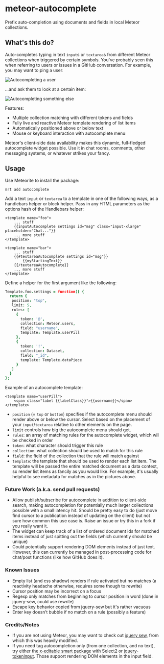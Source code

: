 meteor-autocomplete
===================

Prefix auto-completion using documents and fields in local Meteor collections.

## What's this do?

Auto-completes typing in text `input`s or `textarea`s from different Meteor collections when triggered by certain symbols. You've probably seen this when referring to users or issues in a GitHub conversation. For example, you may want to ping a user:

![Autocompleting a user](https://raw.github.com/mizzao/meteor-autocomplete/master/docs/mention1.png)

...and ask them to look at a certain item:

![Autocompleting something else](https://raw.github.com/mizzao/meteor-autocomplete/master/docs/mention2.png)

Features:
 - Multiple collection matching with different tokens and fields
 - Fully live and reactive Meteor template rendering of list items
 - Automatically positioned above or below text
 - Mouse or keyboard interaction with autocomplete menu

Meteor's client-side data availability makes this dynamic, full-fledged autocomplete widget possible. Use it in chat rooms, comments, other messaging systems, or whatever strikes your fancy.

## Usage

Use Meteorite to install the package:

```
mrt add autocomplete
```

Add a text `input` or `textarea` to a template in one of the following ways, as a handlebars helper or block helper. Pass in any HTML parameters as the options hash of the Handlebars helper:

```
<template name="foo">
    ... stuff
    {{inputAutocomplete settings id="msg" class="input-xlarge" placeholder="Chat..."}}
    ... more stuff
</template>

<template name="bar">
    ... stuff
    {{#textareaAutocomplete settings id="msg"}}
        {{myStartingText}}
    {{/textareaAutocomplete}}
    ... more stuff
</template>
```

Define a helper for the first argument like the following:

```coffeescript
Template.foo.settings = function() {
  return {
   position: "top",
   limit: 5,
   rules: [
     {
       token: '@',
       collection: Meteor.users,
       field: "username",
       template: Template.userPill
     },
     {
       token: '!',
       collection: Dataset,
       field: "_id",
       template: Template.dataPiece
     }
   ]
  }
};
```

Example of an autocomplete template:
```
<template name="userPill">
    <span class="label {{labelClass}}">{{username}}</span>
</template>
```

- `position` (= `top` or `bottom`) specifies if the autocomplete menu should render above or below the cursor. Select based on the placement of your `input`/`textarea` relative to other elements on the page.
- `limit` controls how big the autocomplete menu should get.
- `rules`: an array of matching rules for the autocomplete widget, which will be checked in order
- `token`: what character should trigger this rule
- `collection`: what collection should be used to match for this rule
- `field`: the field of the collection that the rule will match against
- `template`: the template that should be used to render each list item. The template will be passed the entire matched document as a data context, so render list items as fancily as you would like. For example, it's usually helpful to see metadata for matches as in the pictures above.

### Future Work (a.k.a. send pull requests)

- Allow publish/subscribe for autocomplete in addition to client-side search, making autocompletion for potentially much larger collections possible with a small latency hit. Should be pretty easy to do (just move find cursor to a publication instead of updating on the client) but not sure how common this use case is. Raise an issue or try this in a fork if you really want it.
- The widget can keep track of a list of ordered document ids for matched items instead of just spitting out the fields (which currently should be unique)
- Could potentially support rendering DOM elements instead of just text. However, this can currently be managed in post-processing code for chat/post functions (like how GitHub does it).

### Known Issues

- Empty list (and css shadow) renders if rule activated but no matches (a reactivity headache otherwise, requires some though to rewrite)
- Cursor position may be incorrect on a focus
- Regexp only matches from beginning to cursor position in word (done in jquery-sew, could use rewrite)
- Escape key behavior copied from jquery-sew but it's rather vacuous
- Enter key doesn't bubble if no match on a rule (possibly a feature)

### Credits/Notes

- If you are not using Meteor, you may want to check out [jquery sew](https://github.com/tactivos/jquery-sew), from which this was heavily modified.
- If you need tag autocompletion only (from one collection, and no text), try either the [x-editable smart package](https://github.com/nate-strauser/meteor-x-editable-bootstrap) with Select2 or [jquery-tokenInput](http://loopj.com/jquery-tokeninput/). Those support rendering DOM elements in the input field.
